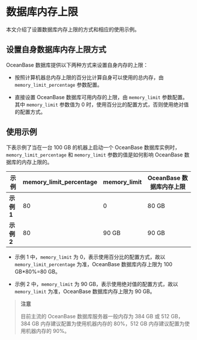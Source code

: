# 数据库内存上限

本文介绍了设置数据库内存上限的方式和相应的使用示例。

## 设置自身数据库内存上限方式

OceanBase 数据库提供以下两种方式来设置自身内存的上限：

* 按照计算机器总内存上限的百分比计算自身可以使用的总内存，由 `memory_limit_percentage` 参数配置。

* 直接设置 OceanBase 数据库可用内存的上限，由 `memory_limit` 参数配置。其中 `memory_limit` 参数值为 0 时，使用百分比的配置方式，否则使用绝对值的配置方式。

## 使用示例

下表示例了当在一台 100 GB 的机器上启动一个 OceanBase 数据库实例时，`memory_limit_percentage` 和 `memory_limit` 参数的值是如何影响 OceanBase 数据库的内存上限的。

|    示例    | **memory_limit_percentage** | **memory_limit** | **OceanBase 数据库内存上限** |
|----------|-----------------------------|------------------|-----------------------|
| **示例 1** | 80                          | 0                | 80 GB                 |
| **示例 2** | 80                          | 90 GB            | 90 GB                 |

* 示例 1 中，`memory_limit` 为 0，表示使用百分比的配置方式，故以 `memory_limit_percentage` 为准，OceanBase 数据库内存上限为 100 GB\*80%=80 GB。

* 示例 2 中，`memory_limit` 为 90 GB，表示使用绝对值的配置方式，故以 `memory_limit` 为准，OceanBase 数据库内存上限为 90 GB。

>**注意**
>
>目前主流的 OceanBase 数据库服务器一般内存为 384 GB 或 512 GB，384 GB 内存建议配置为使用机器内存的 80%，512 GB 内存建议配置为使用机器内存的 90%。

